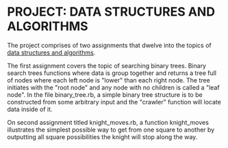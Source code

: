 <h1>PROJECT: DATA STRUCTURES AND ALGORITHMS</h1>

<p>The project comprises of two assignments that dwelve into the topics of <a href="https://en.wikipedia.org/wiki/Data_structure">data structures and <a href="https://en.wikipedia.org/wiki/Algorithm">algorithms</a>.

<p>The first assignment covers the topic of searching binary trees. Binary search trees functions where data is group together and returns a tree full of nodes where each left node is "lower" than each right node. The tree initiates with the "root node" and any node with no children is called a "leaf node". In the file binary_tree.rb, a simple binary tree structure is to be constructed from some arbitrary input and the "crawler" function will locate data inside of it.</p>

<p>On second assignment titled knight_moves.rb, a function knight_moves illustrates the simplest possible way to get from one square to another by outputting all square possibilities the knight will stop along the way.</p> 
